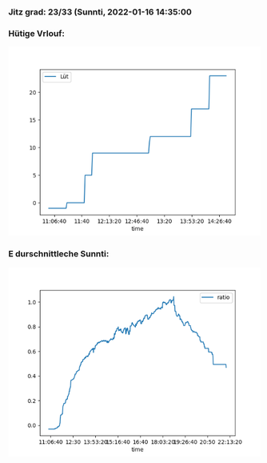 ### Jitz grad: 23/33 (Sunnti, 2022-01-16 14:35:00

### Hütige Vrlouf:
![Graph](Today.png)

### E durschnittleche Sunnti:
![Graph](Sunnti.png)